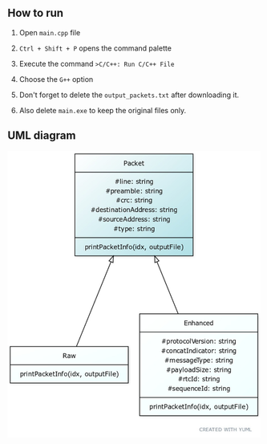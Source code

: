 ## How to run

1. Open `main.cpp` file
2. `Ctrl + Shift + P` opens the command palette
3. Execute the command `>C/C++: Run C/C++ File`
4. Choose the `G++` option

5. Don't forget to delete the `output_packets.txt` after downloading it.
6. Also delete `main.exe` to keep the original files only.

## UML diagram

![uml diagram for assignment 1](uml.jpg 'UML Diagram')
